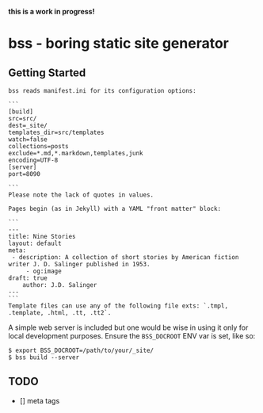 **this is a work in progress!**

# bss - boring static site generator

## Getting Started

	bss reads manifest.ini for its configuration options:

	```
	[build]
	src=src/
	dest=_site/
	templates_dir=src/templates
	watch=false
	collections=posts
	exclude=*.md,*.markdown,templates,junk
	encoding=UTF-8
	[server]
	port=8090

	```
	Please note the lack of quotes in values.

	Pages begin (as in Jekyll) with a YAML "front matter" block:  

	```
	---
	title: Nine Stories
	layout: default 
	meta:
	 - description: A collection of short stories by American fiction writer J. D. Salinger published in 1953. 
         - og:image
	draft: true
        author: J.D. Salinger 
	---
	```
	Template files can use any of the following file exts: `.tmpl, .template, .html, .tt, .tt2`.

A simple web server is included but one would be wise in using it only for local development purposes.
Ensure the `BSS_DOCROOT` ENV var is set, like so:

```
$ export BSS_DOCROOT=/path/to/your/_site/ 
$ bss build --server
```

## TODO
- [] meta tags
